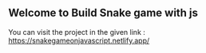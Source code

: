## Welcome to Build Snake game with js
  You can visit the project in the given link :
   https://snakegameonjavascript.netlify.app/

